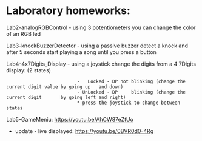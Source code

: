 # Laboratory homeworks:

Lab2-analogRGBControl - using 3 potentiometers you can change the color of an RGB led

Lab3-knockBuzzerDetector - using a passive buzzer detect a knock and after 5 seconds start playing a song until you press a button

Lab4-4x7Digits_Display - using a joystick change the digits from a 4 7Digits display: (2 states)
                              
                              -   Locked - DP not blinking (change the current digit value by going up   and down)
                              - UnLocked - DP     blinking (change the current digit       by going left and right)
                              * press the joystick to change between states
Lab5-GameMeniu: https://youtu.be/AhCW87eZtUo
+ update - live displayed: https://youtu.be/0BVR0d0-4Rg
